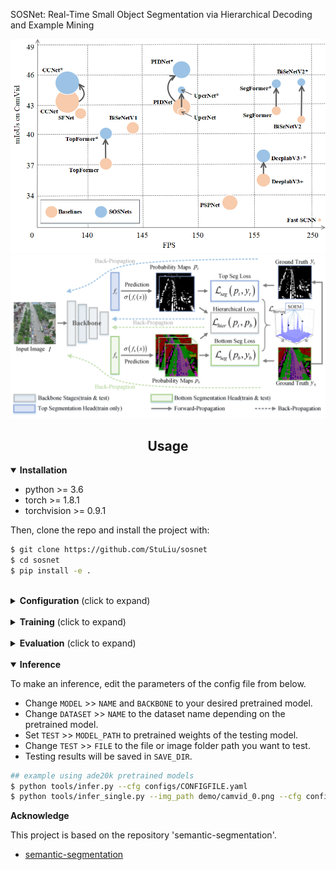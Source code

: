 <p>SOSNet: Real-Time Small Object Segmentation via Hierarchical Decoding and Example Mining</p>

![本地路径](assests/improvement.png)
![本地路径](assests/overview.png)
## <div align="center">Usage</div>

<details open>
  <summary><strong>Installation</strong></summary>

* python >= 3.6
* torch >= 1.8.1
* torchvision >= 0.9.1

Then, clone the repo and install the project with:

```bash
$ git clone https://github.com/StuLiu/sosnet
$ cd sosnet
$ pip install -e .
```

</details>

<br>
<details>
  <summary><strong>Configuration</strong> (click to expand)</summary>

Create a configuration file in `configs`. Sample configuration for segformer dataset can be found [here](configs/segformer). Then edit the fields you think if it is needed. This configuration file is needed for all of training, evaluation and prediction scripts.

</details>

<br>
<details>
  <summary><strong>Training</strong> (click to expand)</summary>

Prepare data: 
* [Camvid 360*480](https://github.com/alexgkendall/SegNet-Tutorial/tree/master/CamVid)
* [Vaihingen](https://www.isprs.org/education/benchmarks/UrbanSemLab/2d-sem-label-vaihingen.aspx)
* [UAVid2020](https://uavid.nl/)

Download pretrained module
* [mit-b0 and mobilenetV3-large](https://drive.google.com/drive/folders/1CE9FKxF0TidCUqlc9JmtBLYnKWTt8z71?usp=sharing)


To train with a single GPU:

```bash
$ python tools/train_sosnet.py --cfg configs/CONFIG_FILE.yaml --hier 1 --soem 1
```

[//]: # ()
[//]: # (To train with multiple gpus, set `DDP` field in config file to `true` and run as follows:)

[//]: # ()
[//]: # (```bash)

[//]: # ($ python -m torch.distributed.launch --nproc_per_node=2 --use_env tools/train.py --cfg configs/<CONFIG_FILE_NAME>.yaml)

[//]: # (```)

</details>

<br>
<details>
  <summary><strong>Evaluation</strong> (click to expand)</summary>

Make sure to set `MODEL_PATH` of the configuration file to your trained model directory.

```bash
$ python tools/val.py --cfg configs/<CONFIG_FILE_NAME>.yaml
```

To evaluate with multi-scale and flip, change `ENABLE` field in `MSF` to `true` and run the same command as above.

</details>

<br>
<details open>
  <summary><strong>Inference</strong></summary>

To make an inference, edit the parameters of the config file from below.
* Change `MODEL` >> `NAME` and `BACKBONE` to your desired pretrained model.
* Change `DATASET` >> `NAME` to the dataset name depending on the pretrained model.
* Set `TEST` >> `MODEL_PATH` to pretrained weights of the testing model.
* Change `TEST` >> `FILE` to the file or image folder path you want to test.
* Testing results will be saved in `SAVE_DIR`.

```bash
## example using ade20k pretrained models
$ python tools/infer.py --cfg configs/CONFIGFILE.yaml
$ python tools/infer_single.py --img_path demo/camvid_0.png --cfg configs/segformer/camvid_mitb0.yaml
```

</details>

<b>Acknowledge</b>
<p>This project is based on the repository 'semantic-segmentation'.</p>

* [semantic-segmentation](https://github.com/sithu31296/semantic-segmentation)
